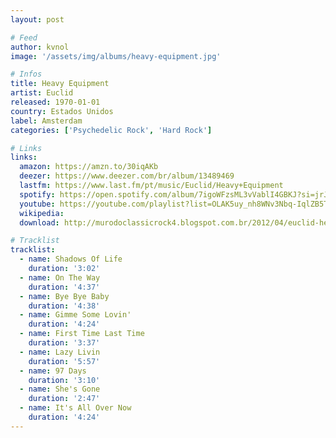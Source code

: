 ```yaml
---
layout: post

# Feed
author: kvnol
image: '/assets/img/albums/heavy-equipment.jpg'

# Infos
title: Heavy Equipment
artist: Euclid
released: 1970-01-01
country: Estados Unidos
label: Amsterdam
categories: ['Psychedelic Rock', 'Hard Rock']

# Links
links:
  amazon: https://amzn.to/30iqAKb
  deezer: https://www.deezer.com/br/album/13489469
  lastfm: https://www.last.fm/pt/music/Euclid/Heavy+Equipment
  spotify: https://open.spotify.com/album/7igoWFzsML3vVablI4GBKJ?si=jrJ91bRKQZG2pPO_9QHu1A
  youtube: https://youtube.com/playlist?list=OLAK5uy_nh8WNv3Nbq-IqlZB5TC_zhT0-OJJKRmHc
  wikipedia:
  download: http://murodoclassicrock4.blogspot.com.br/2012/04/euclid-heavy-equipment-1970.html

# Tracklist
tracklist:
  - name: Shadows Of Life
    duration: '3:02'
  - name: On The Way
    duration: '4:37'
  - name: Bye Bye Baby
    duration: '4:38'
  - name: Gimme Some Lovin'
    duration: '4:24'
  - name: First Time Last Time
    duration: '3:37'
  - name: Lazy Livin
    duration: '5:57'
  - name: 97 Days
    duration: '3:10'
  - name: She's Gone
    duration: '2:47'
  - name: It's All Over Now
    duration: '4:24'
---
```

